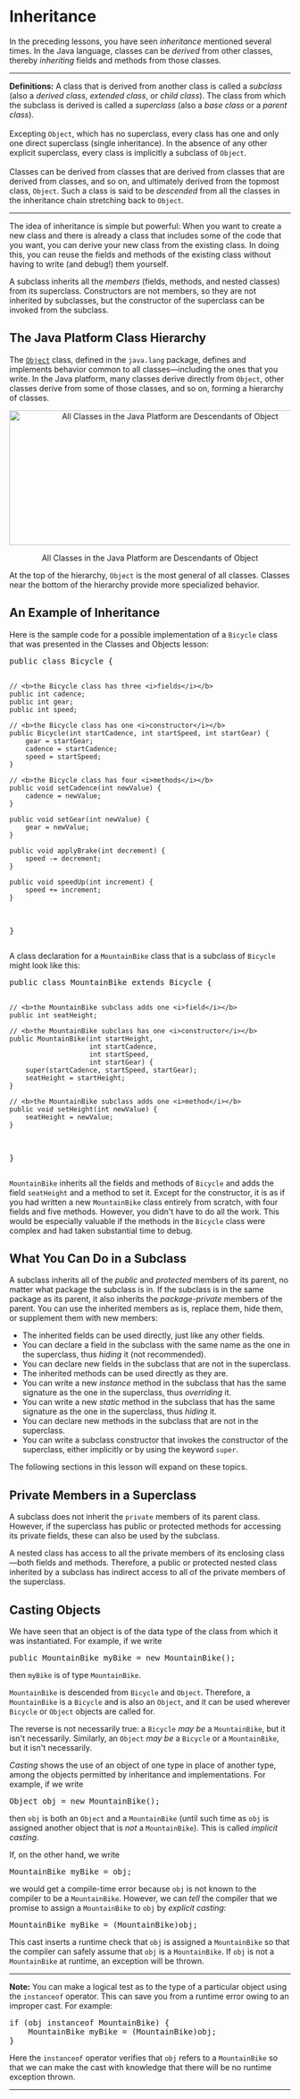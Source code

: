 <h1>Inheritance</h1>
<!-- Inheritance -->
<p>In the preceding 
lessons,
 you have seen <i>inheritance</i> mentioned several times. In the Java language, classes can be <i>derived</i> from other classes, thereby <i>inheriting</i> fields and methods from those classes.</p>
<div class="note"><hr /><strong>Definitions:</strong>&nbsp;A class that is derived from another class is called a <i>subclass</i> (also a <i>derived class</i>, <i>extended class</i>, or <i>child class</i>). The class from which the subclass is derived is called a <i>superclass</i> (also a <i>base class</i> or a <i>parent class</i>).<br /><br />
Excepting <code>Object</code>, which has no superclass, every class has one and only one direct superclass (single inheritance). In the absence of any other explicit superclass, every class is implicitly a subclass of <code>Object</code>.<br /><br />
Classes can be derived from classes that are derived from classes that are derived from classes, and so on, and ultimately derived from the topmost class, <code>Object</code>. Such a class is said to be <i>descended</i> from all the classes in the inheritance chain stretching back to <code>Object</code>.
<hr /></div>
<p>The idea of inheritance is simple but powerful: When you want to create a new class and there is already a class that includes some of the code that you want, you can derive your new class from the existing class. In doing this, you can reuse the fields and methods of the existing class without having to write (and debug!) them yourself.</p>
<p>A subclass inherits all the <i>members</i> (fields, methods, and nested classes) from its superclass. Constructors are not members, so they are not inherited by subclasses, but the constructor of the superclass can be invoked from the subclass.</p>
<h2>The Java Platform Class Hierarchy</h2>
<p>The 
<a class="APILink" target="_blank" href="https://docs.oracle.com/javase/8/docs/api/java/lang/Object.html"><code>Object</code></a> class, defined in the <code>java.lang</code> package, defines and implements behavior common to all classes&#151;including the ones that you write. In the Java platform, many classes derive directly from <code>Object</code>, other classes derive from some of those classes, and so on, forming a hierarchy of classes.</p>
<center><img src="../../figures/java/classes-object.gif" width="560" height="241" align="bottom" alt="All Classes in the Java Platform are Descendants of Object" /></p><p class="FigureCaption">All Classes in the Java Platform are Descendants of Object</p></center><p>At the top of the hierarchy, <code>Object</code> is the most general of all classes. Classes near the bottom of the hierarchy provide more specialized behavior.</p>
<h2>An Example of Inheritance</h2>
<p>Here is the sample code for a possible implementation of a <code>Bicycle</code> class that was presented in 
the Classes and Objects lesson: 
</p>
<div class="codeblock"><pre>
public class Bicycle {
        
    // <b>the Bicycle class has three <i>fields</i></b>
    public int cadence;
    public int gear;
    public int speed;
        
    // <b>the Bicycle class has one <i>constructor</i></b>
    public Bicycle(int startCadence, int startSpeed, int startGear) {
        gear = startGear;
        cadence = startCadence;
        speed = startSpeed;
    }
        
    // <b>the Bicycle class has four <i>methods</i></b>
    public void setCadence(int newValue) {
        cadence = newValue;
    }
        
    public void setGear(int newValue) {
        gear = newValue;
    }
        
    public void applyBrake(int decrement) {
        speed -= decrement;
    }
        
    public void speedUp(int increment) {
        speed += increment;
    }
        
}
</pre></div>
<p>A class declaration for a <code>MountainBike</code> class that is a subclass of <code>Bicycle</code> might look like this:</p>
<div class="codeblock"><pre>
public class MountainBike extends Bicycle {
        
    // <b>the MountainBike subclass adds one <i>field</i></b>
    public int seatHeight;

    // <b>the MountainBike subclass has one <i>constructor</i></b>
    public MountainBike(int startHeight,
                        int startCadence,
                        int startSpeed,
                        int startGear) {
        super(startCadence, startSpeed, startGear);
        seatHeight = startHeight;
    }   
        
    // <b>the MountainBike subclass adds one <i>method</i></b>
    public void setHeight(int newValue) {
        seatHeight = newValue;
    }   
}
</pre></div>
<p><code>MountainBike</code> inherits all the fields and methods of <code>Bicycle</code> and adds the field <code>seatHeight</code> and a method to set it. Except for the constructor, it is as if you had written a new <code>MountainBike</code> class entirely from scratch, with four fields and five methods. However, you didn&#39;t have to do all the work. This would be especially valuable if the methods in the <code>Bicycle</code> class were complex and had taken substantial time to debug.</p>
<h2>What You Can Do in a Subclass</h2>
<p>A subclass inherits all of the <i>public</i> and <i>protected</i> members of its parent, no matter what package the subclass is in. If the subclass is in the same package as its parent, it also inherits the <i>package-private</i> members of the parent. You can use the inherited members as is, replace them, hide them, or supplement them with new members:</p>
<ul>
<li>The inherited fields can be used directly, just like any other fields.</li>
<li>You can declare a field in the subclass with the same name as the one in the superclass, thus <i>hiding</i> it (not recommended).</li>
<li>You can declare new fields in the subclass that are not in the superclass.</li>
<li>The inherited methods can be used directly as they are.</li>
<li>You can write a new <i>instance</i> method in the subclass that has the same signature as the one in the superclass, thus <i>overriding</i> it.</li>
<li>You can write a new <i>static</i> method in the subclass that has the same signature as the one in the superclass, thus <i>hiding</i> it.</li>
<li>You can declare new methods in the subclass that are not in the superclass.</li>
<li>You can write a subclass constructor that invokes the constructor of the superclass, either implicitly or by using the keyword <code>super</code>.</li>
</ul>
<p>The following sections in this 
lesson
will expand on these topics.</p>
<h2>Private Members in a Superclass</h2>
<p>A subclass does not inherit the <code>private</code> members of its parent class. However, if the superclass has public or protected methods for accessing its private fields, these can also be used by the subclass.</p>
<p>A nested class has access to all the private members of its enclosing class&#151;both fields and methods. Therefore, a public or protected nested class inherited by a subclass has indirect access to all of the private members of the superclass.</p>
<h2>Casting Objects</h2>
<p>We have seen that an object is of the data type of the class from which it was instantiated. For example, if we write</p>
<div class="codeblock"><pre>
public MountainBike myBike = new MountainBike();
</pre></div>
<p>then <code>myBike</code> is of type <code>MountainBike</code>.</p>
<p><code>MountainBike</code> is descended from <code>Bicycle</code> and <code>Object</code>. Therefore, a <code>MountainBike</code> is a <code>Bicycle</code> and is also an <code>Object</code>, and it can be used wherever <code>Bicycle</code> or <code>Object</code> objects are called for.</p>
<p>The reverse is not necessarily true: a <code>Bicycle</code> <i>may be</i> a <code>MountainBike</code>, but it isn&#39;t necessarily. Similarly, an <code>Object</code> <i>may be</i> a <code>Bicycle</code> or a <code>MountainBike</code>, but it isn&#39;t necessarily.</p>
<p><i>Casting</i> shows the use of an object of one type in place of another type, among the objects permitted by inheritance and implementations. For example, if we write</p>
<div class="codeblock"><pre>
Object obj = new MountainBike();
</pre></div>
<p>then <code>obj</code> is both an <code>Object</code> and a <code>MountainBike</code> (until such time as <code>obj</code> is assigned another object that is <i>not</i> a <code>MountainBike</code>). This is called <i>implicit casting</i>.</p>
<p>If, on the other hand, we write</p>
<div class="codeblock"><pre>
MountainBike myBike = obj;
</pre></div>
<p>we would get a compile-time error because <code>obj</code> is not known to the compiler to be a <code>MountainBike</code>. However, we can <i>tell</i> the compiler that we promise to assign a <code>MountainBike</code> to <code>obj</code> by <i>explicit casting:</i></p>
<div class="codeblock"><pre>
MountainBike myBike = (MountainBike)obj;
</pre></div>
<p>This cast inserts a runtime check that <code>obj</code> is assigned a <code>MountainBike</code> so that the compiler can safely assume that <code>obj</code> is a <code>MountainBike</code>. If <code>obj</code> is not a <code>MountainBike</code> at runtime, an exception will be thrown.</p>
<div class="note"><hr /><strong>Note:</strong>&nbsp;You can make a logical test as to the type of a particular object using the <code>instanceof</code> operator. This can save you from a runtime error owing to an improper cast. For example:
<div class="codeblock"><pre>
if (obj instanceof MountainBike) {
    MountainBike myBike = (MountainBike)obj;
}
</pre></div>
<p>Here the <code>instanceof</code> operator verifies that <code>obj</code> refers to a <code>MountainBike</code> so that we can make the cast with knowledge that there will be no runtime exception thrown.</p>
<hr /></div>


